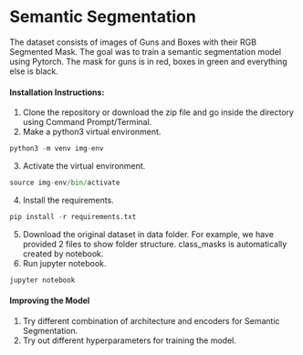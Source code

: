 # Semantic Segmentation
The dataset consists of images of Guns and Boxes with their RGB Segmented Mask. The goal was to train a semantic segmentation model using Pytorch. The mask for guns is in red, boxes in green and everything else is black.

#### Installation Instructions:
1. Clone the repository or download the zip file and go inside the directory using Command Prompt/Terminal.
2. Make a python3 virtual environment.
```python
python3 -m venv img-env
```
3. Activate the virtual environment.
```python
source img-env/bin/activate
```
4. Install the requirements.
```python
pip install -r requirements.txt
```
5. Download the original dataset in data folder. For example, we have provided 2 files to show folder structure. class_masks is automatically created by notebook.
6. Run jupyter notebook.
```python
jupyter notebook
```

#### Improving the Model
1. Try different combination of architecture and encoders for Semantic Segmentation.
2. Try out different hyperparameters for training the model.

